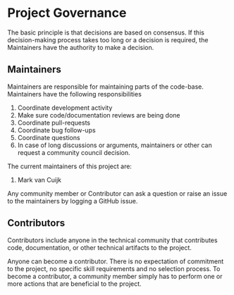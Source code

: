 <!--
SPDX-FileCopyrightText: 2022 Contributors to the Equigy-client project 

SPDX-License-Identifier: MPL-2.0
-->

# Project Governance

The basic principle is that decisions are based on consensus. 
If this decision-making process takes too long or a decision is required, 
the Maintainers have the authority to make a decision.

## Maintainers

Maintainers are responsible for maintaining parts of the code-base. Maintainers have the following responsibilities

1. Coordinate development activity
1. Make sure code/documentation reviews are being done
1. Coordinate pull-requests
1. Coordinate bug follow-ups
1. Coordinate questions
1. In case of long discussions or arguments, maintainers or other can request a community council decision.

The current maintainers of this project are:
1. Mark van Cuijk

Any community member or Contributor can ask a question or raise an issue to the maintainers by logging a GitHub issue.

## Contributors

Contributors include anyone in the technical community that contributes code, documentation, or other technical artifacts to the project.

Anyone can become a contributor. 
There is no expectation of commitment to the project, no specific skill requirements and no selection process. 
To become a contributor, a community member simply has to perform one or more actions that are beneficial to the project.

